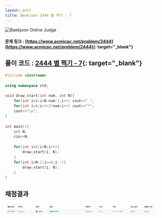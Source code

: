 ```yaml
---
layout: post
title: Beakjoon 2444 별 찍기 - 7
---
```


![Baekjoon Online Judge](https://onlinejudgeimages.s3-ap-northeast-1.amazonaws.com/images/boj-og-1200.png)

#### 문제 링크 : [https://www.acmicpc.net/problem/2444](https://www.acmicpc.net/problem/2444){: target="_blank"}

## 풀이 코드 : [2444 별 찍기 - 7](https://github.com/sun-pyo/algorithm/blob/main/Beakjoon/2444.cpp){: target="_blank"}

```c++
#include <iostream>

using namespace std;

void draw_start(int num, int N){
    for(int i=0;i<N-num-1;i++) cout<<" ";
    for(int i=0;i<1+2*num;i++) cout<<"*";
    cout<<"\n";
}

int main(){
    int N;
    cin>>N;

    for(int i=0;i<N;i++){
        draw_start(i, N);
    }
    for(int i=N-2;i>=0;i--){
        draw_start(i, N);
    }
}
```


## 채점결과
![49993](\algorithm\img\beakjoon_2444.PNG)
